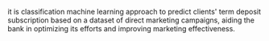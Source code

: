  it is classification machine learning approach to predict clients' term deposit subscription based on a dataset of direct marketing
campaigns, aiding the bank in optimizing its efforts and improving marketing effectiveness.

